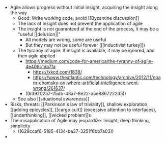 - Agile allows progress without initial insight, acquiring the insight along the way
	- Good: Write working code, avoid [[Byzantine discussion]]
	- The lack of insight does not prevent the application of agile
	- The insight is not guaranteed at the end of the process, it may be a "useful [[delusion]]"
		- All models are wrong, some are useful
		- But they may not be useful forever ([[inductivist turkey]])
	- The tyranny of agile: If insight is available, it may be ignored, and then agile applied
		- https://medium.com/code-for-america/the-tyranny-of-agile-4e406c1da7fa
			- https://xkcd.com/1838/
			- https://www.theatlantic.com/technology/archive/2012/11/noam-chomsky-on-where-artificial-intelligence-went-wrong/261637/
		- ((63920257-25db-43a7-8e22-a5e886722235))
	- See also [[situational awareness]]
- Risks, threats: [[Parkinson's law of triviality]], shallow exploration, [[adding epicycles]], [[cargo cult]] (excessive attention to interfaces), [[underthinking]], [[wicked problem]]s
- The misapplication of Agile may jeopardize: Insight, deep thinking, simplicity
	- ((629ccaf6-5185-4134-ba37-3251f6bb7a03))
-